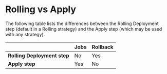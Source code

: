 # Rolling vs Apply

The following table lists the differences between the Rolling Deployment step (default in a Rolling strategy) and the Apply step (which may be used with any strategy).


|  | **Jobs** | **Rollback** |
| --- | --- | --- |
| **Rolling Deployment step** | No | Yes |
| **Apply step** | Yes | No |
